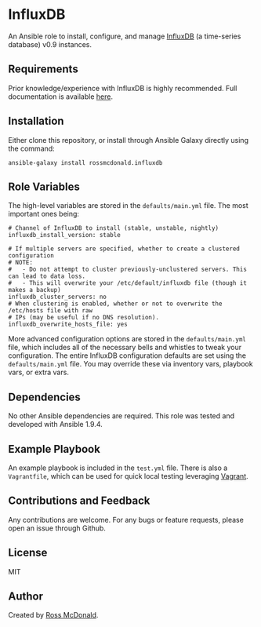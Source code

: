 InfluxDB
========

An Ansible role to install, configure, and manage [InfluxDB](https://github.com/influxdb/influxdb) (a time-series database) v0.9 instances.

Requirements
------------

Prior knowledge/experience with InfluxDB is highly recommended. Full documentation is available [here](https://influxdb.com/docs/v0.9/introduction/overview.html).

Installation
------------

Either clone this repository, or install through Ansible Galaxy directly using the command:

```
ansible-galaxy install rossmcdonald.influxdb
```

Role Variables
--------------

The high-level variables are stored in the `defaults/main.yml` file. The most important ones being:

```
# Channel of InfluxDB to install (stable, unstable, nightly)
influxdb_install_version: stable

# If multiple servers are specified, whether to create a clustered configuration
# NOTE:
#   - Do not attempt to cluster previously-unclustered servers. This can lead to data loss.
#   - This will overwrite your /etc/default/influxdb file (though it makes a backup)
influxdb_cluster_servers: no
# When clustering is enabled, whether or not to overwrite the /etc/hosts file with raw
# IPs (may be useful if no DNS resolution).
influxdb_overwrite_hosts_file: yes
```

More advanced configuration options are stored in the `defaults/main.yml` file, which includes all of the necessary bells and whistles to tweak your configuration. The entire InfluxDB configuration defaults are set using the `defaults/main.yml` file.  You may override these via inventory vars, playbook vars, or extra vars.

Dependencies
------------

No other Ansible dependencies are required. This role was tested and developed with Ansible 1.9.4.

Example Playbook
----------------

An example playbook is included in the `test.yml` file. There is also a `Vagrantfile`, which can be used for quick local testing leveraging [Vagrant](https://www.vagrantup.com/).

Contributions and Feedback
--------------------------

Any contributions are welcome. For any bugs or feature requests, please open an issue through Github.

License
-------

MIT

Author
------

Created by [Ross McDonald](https://github.com/rossmcdonald).

